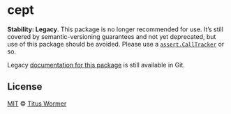 # cept

**Stability: Legacy**.
This package is no longer recommended for use.
It’s still covered by semantic-versioning guarantees and not yet deprecated, but
use of this package should be avoided.
Please use a [`assert.CallTracker`][calltracker] or so.

Legacy [documentation for this package][docs] is still available in Git.

## License

[MIT][license] © [Titus Wormer][author]

<!-- Definitions -->

[license]: license

[author]: https://wooorm.com

[docs]: https://github.com/wooorm/cept/tree/365fba5

[calltracker]: https://nodejs.org/api/assert.html#class-assertcalltracker
